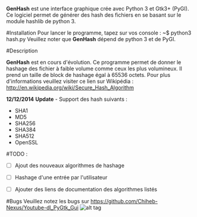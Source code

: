 **GenHash** est une interface graphique crée avec Python 3 et Gtk3+ (PyGI). Ce logiciel permet de générer des hash des fichiers en se basant sur le module hashlib de python 3.

#Installation 
Pour lancer le programme, tapez sur vos console : 
~$ python3 hash.py 
Veuillez noter que **GenHash** dépend de python 3 et de PyGI.


#Description 

**GenHash** est en cours d'évolution. Ce programme permet de donner le hashage des fichier à faible volume comme ceux les plus volumineux. Il prend un taille de block de hashage égal à 65536 octets. Pour plus d'informations veuillez visiter ce lien sur Wikipédia : http://en.wikipedia.org/wiki/Secure_Hash_Algorithm  

**12/12/2014** 
**Update** - Support des hash suivants :
   * SHA1
   * MD5
   * SHA256
   * SHA384
   * SHA512
   * OpenSSL
  
#TODO :
   - [ ]  Ajout des nouveaux algorithmes de hashage
   - [ ]  Hashage d'une entrée par l'utilisateur
   - [ ]  Ajouter des liens de documentation des algorithmes listés


#Bugs 
Veuillez notez les bugs sur https://github.com/Chiheb-Nexus/Youtube-dl_PyGtk_Gui
![alt tag](http://1.bp.blogspot.com/-YghRP1ZZUQg/VIqWSM_EuOI/AAAAAAAAA58/ojPqvs0rrXc/s1600/S%C3%A9lection_015.png)

